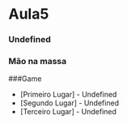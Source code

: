 # Aula5

### Undefined

### Mão na massa

<!DOCTYPE html>
<html>
	<head>
		<title>Chronos Academy</title>
	</head>
	<body>
	</body>
</html>

###Game

- [Primeiro Lugar] - Undefined
- [Segundo Lugar] - Undefined
- [Terceiro Lugar] - Undefined
